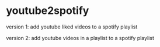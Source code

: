 # youtube2spotify

version 1: add youtube liked videos to a spotify playlist 

version 2: add youtube videos in a playlist to a spotify playlist